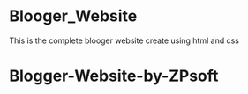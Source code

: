 # Blooger_Website
This is the complete blooger website create using html and css
# Blogger-Website-by-ZPsoft
